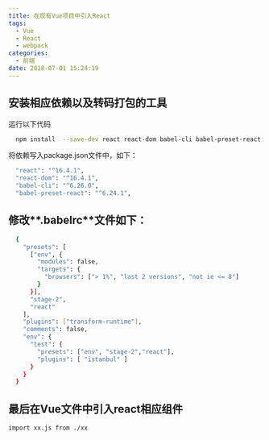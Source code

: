 ```yaml
---
title: 在现有Vue项目中引入React
tags:
  - Vue
  - React
  - webpack
categories:
  - 前端
date: 2018-07-01 15:24:19
---
```


## 安装相应依赖以及转码打包的工具

运行以下代码
```bash
  npm install  --save-dev react react-dom babel-cli babel-preset-react
```
将依赖写入package.json文件中，如下：
```bash
  "react": "^16.4.1",
  "react-dom": "^16.4.1",
  "babel-cli": "^6.26.0",
  "babel-preset-react": "^6.24.1",
```

## 修改**.babelrc**文件如下：
```bash
  {
    "presets": [
      ["env", {
        "modules": false,
        "targets": {
          "browsers": ["> 1%", "last 2 versions", "not ie <= 8"]
        }
      }],
      "stage-2",
      "react"
    ],
    "plugins": ["transform-runtime"],
    "comments": false,
    "env": {
      "test": {
        "presets": ["env", "stage-2","react"],
        "plugins": [ "istanbul" ]
      }
    }
  }
```

## 最后在Vue文件中引入react相应组件

    import xx.js from ./xx

  